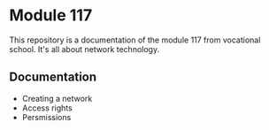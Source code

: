 # Module 117

This repository is a documentation of the module 117 from vocational school. It's all about network technology.

## Documentation

- Creating a network
- Access rights
- Persmissions
